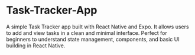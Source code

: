 # Task-Tracker-App
A simple Task Tracker app built with React Native and Expo. It allows users to add and view tasks in a clean and minimal interface. Perfect for beginners to understand state management, components, and basic UI building in React Native.
